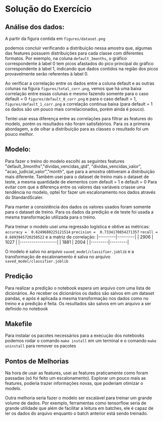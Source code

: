 # Solução do Exercício


## Análise dos dados:

A partir da figura contida em ```figures/dataset.png```

podemos concluir verificando a distribuição nessa amostra que, 
algumas das features possuem  distribuições para cada classe
com diferentes formatos. Por exemplo, na coluna `default_3months`,
o gráfico correspondente à label 0 tem picos afastados do pico principal
do gráfico correspondente à label 1, indicando que dados contidos na região
dos picos provavelmente serão referentes à label 0.

Ao verificar a correlação entre os dados entre a coluna default e as outras colunas
na figura `figures/total_corr.png`, vemos que há uma baixa correlação entre essas colunas
e mesmo fazendo somente para o caso default = 0 `figures/default_0_corr.png`
e para o caso default = 1, `figures/default_1_corr.png` a correlação continua baixa (para
default = 1 os dados são um pouco mais correlacionados, porém ainda é pouco).

Tentei usar essa diferença entre as correlações para filtrar as features do modelo, porém os resultados
não foram satisfatórios. Para os a primeira abordagem, a de olhar a distribuição para as classes o
resultado foi um pouco melhor.

## Modelo:

Para fazer o treino do modelo escolhi as seguintes features "default_3months","dividas_vencidas_qtd", "dividas_vencidas_valor", "acao_judicial_valor","month", que para a amostra obtiveram a distribuição mais diferente.
Também usei para o dataset de treino mais o dataset de teste, a mesma quantidade de elementos com
default = 1 e default = 0
Para evitar com que a diferença entre os valores das variáveis criasse uma tendência no modelo,
optei for fazer um escalonamento nos dados através do StandardScaler. 

Para manter a consistência dos dados
os valores usados foram somente para o dataset de treino. Para os dados da predição e de teste foi usada a
mesma transformação utilizada para o treino.

Para treinar o modelo usei uma regressão logística e obtive as métricas:
`accuracy =  0.6249680225121514`
`precision =  0.7334170854271357`
`recall =  0.6093945720250522`
e a matriz de correlação:
|---------|---------|
|  2906   |  1027   |
|-------------------|
|  1881   |  2004   |
|---------|---------|

O modelo é salvo no arquivo `saved_model/classifier.joblib` e a transformação de
escalonamento é salva no arquivo `saved_model/classifier.joblib`


## Predição

Para realizar a predição o notebook espera um arquivo com uma lista de dicionários.
Ao receber os dicionários os dados são salvos em um dataset pandas, e após
é aplicada a mesma transformação nos dados como no treino e a predição é feita.
Os resultados são salvos em um arquivo a ser definido no notebook


## Makefile

Para instalar os pacotes necessários para a execução dos notebooks podemos rodar o comando
`make install` em um terminal e o comando `make uninstall` para remover os pacotes




## Pontos de Melhorias

Na hora de usar as features, usei as features praticamente como foram passadas
(só foi feito um escalonamento). Explorar um pouco mais as features, poderia
trazer informações novas, que poderiam otimizar o modelo.

Outra melhoria seria fazer o modelo ser escalável para treinar um grande volume
de dados. Por exemplo, ferramentas como tensorflow seria de grande utilidade
que além de facilitar a leitura em batches, ele é capaz de ler os dados do arquivo
enquanto o batch anterior está sendo treinado.

